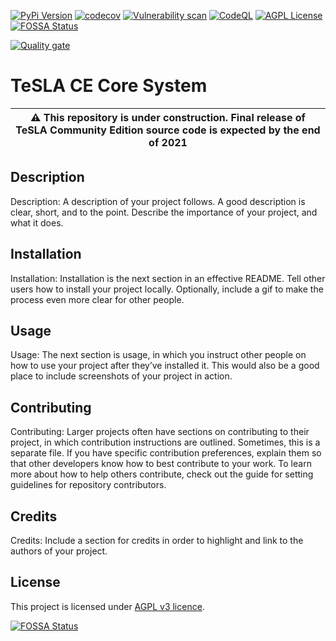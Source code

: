 [![PyPi Version](https://img.shields.io/pypi/v/tesla-ce.svg)](https://pypi.python.org/pypi/tesla-ce/)
[![codecov](https://codecov.io/gh/tesla-ce/core/branch/main/graph/badge.svg?token=PJJQMW981P)](https://codecov.io/gh/tesla-ce/core)
[![Vulnerability scan](https://github.com/tesla-ce/core/actions/workflows/debricked.yml/badge.svg)](https://github.com/tesla-ce/core/actions/workflows/debricked.yml)
[![CodeQL](https://github.com/tesla-ce/core/actions/workflows/codeql-analysis.yml/badge.svg)](https://github.com/tesla-ce/core/actions/workflows/codeql-analysis.yml)
[![AGPL License](https://img.shields.io/badge/license-AGPL-blue.svg)](http://www.gnu.org/licenses/agpl-3.0) [![FOSSA Status](https://app.fossa.com/api/projects/git%2Bgithub.com%2Ftesla-ce%2Fcore.svg?type=shield)](https://app.fossa.com/projects/git%2Bgithub.com%2Ftesla-ce%2Fcore?ref=badge_shield)
 
[![Quality gate](https://sonar.sunai.uoc.edu/api/project_badges/quality_gate?project=tesla-ce_core)](https://sonar.sunai.uoc.edu/dashboard?id=tesla-ce_core)
# TeSLA CE Core System

| :warning: This repository is **under construction**. Final release of TeSLA Community Edition source code is expected by the **end of 2021** |
| --- |

## Description
Description: A description of your project follows. A good description is clear, short, and to the point. Describe the importance of your project, and what it does.

## Installation
Installation: Installation is the next section in an effective README. Tell other users how to install your project locally. Optionally, include a gif to make the process even more clear for other people.

## Usage
Usage: The next section is usage, in which you instruct other people on how to use your project after they’ve installed it. This would also be a good place to include screenshots of your project in action.

## Contributing
Contributing: Larger projects often have sections on contributing to their project, in which contribution instructions are outlined. Sometimes, this is a separate file. If you have specific contribution preferences, explain them so that other developers know how to best contribute to your work. To learn more about how to help others contribute, check out the guide for setting guidelines for repository contributors.

## Credits
Credits: Include a section for credits in order to highlight and link to the authors of your project.

## License
This project is licensed under [AGPL v3 licence](http://www.gnu.org/licenses/agpl-3.0).


[![FOSSA Status](https://app.fossa.com/api/projects/git%2Bgithub.com%2Ftesla-ce%2Fcore.svg?type=large)](https://app.fossa.com/projects/git%2Bgithub.com%2Ftesla-ce%2Fcore?ref=badge_large)